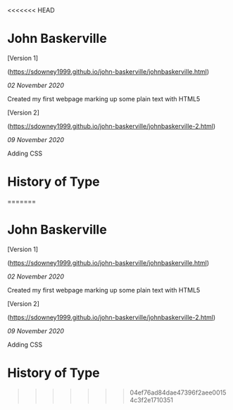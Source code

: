 <<<<<<< HEAD

John Baskerville
================

[Version 1]  

(https://sdowney1999.github.io/john-baskerville/johnbaskerville.html)


*02 November 2020*

Created my first webpage marking up some plain text with HTML5

[Version 2]

(https://sdowney1999.github.io/john-baskerville/johnbaskerville-2.html)

*09 November 2020*

Adding CSS



History of Type
===========================

=======

John Baskerville
================

[Version 1]  

(https://sdowney1999.github.io/john-baskerville/johnbaskerville.html)


*02 November 2020*

Created my first webpage marking up some plain text with HTML5

[Version 2]

(https://sdowney1999.github.io/john-baskerville/johnbaskerville-2.html)

*09 November 2020*

Adding CSS



History of Type
===========================

>>>>>>> 04ef76ad84dae47396f2aee00154c3f2e1710351
